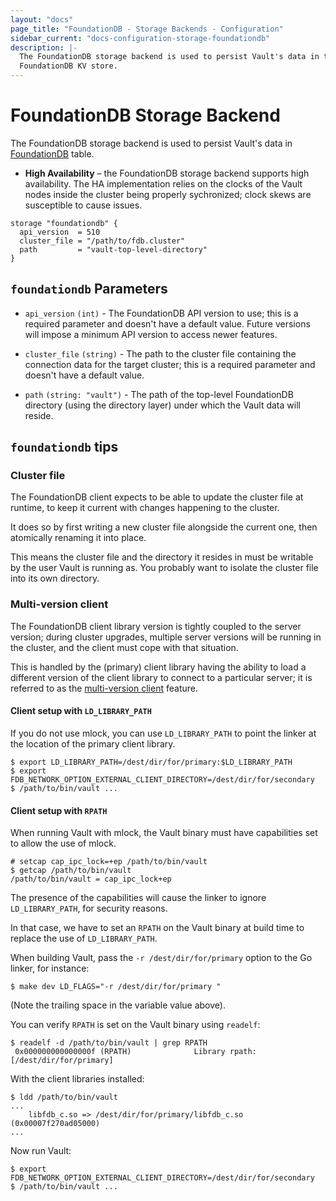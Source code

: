 ```yaml
---
layout: "docs"
page_title: "FoundationDB - Storage Backends - Configuration"
sidebar_current: "docs-configuration-storage-foundationdb"
description: |-
  The FoundationDB storage backend is used to persist Vault's data in the
  FoundationDB KV store.
---
```


# FoundationDB Storage Backend

The FoundationDB storage backend is used to persist Vault's data in
[FoundationDB][foundationdb] table.

- **High Availability** – the FoundationDB storage backend supports high
  availability. The HA implementation relies on the clocks of the Vault
  nodes inside the cluster being properly sychronized; clock skews are
  susceptible to cause issues.

```hcl
storage "foundationdb" {
  api_version  = 510
  cluster_file = "/path/to/fdb.cluster"
  path         = "vault-top-level-directory"
}
```

## `foundationdb` Parameters

- `api_version` `(int)` - The FoundationDB API version to use; this is a
  required parameter and doesn't have a default value. Future versions will
  impose a minimum API version to access newer features.

- `cluster_file` `(string)` - The path to the cluster file containing the
  connection data for the target cluster; this is a required parameter and
  doesn't have a default value.

- `path` `(string: "vault")` - The path of the top-level FoundationDB directory
  (using the directory layer) under which the Vault data will reside.

## `foundationdb` tips

### Cluster file

The FoundationDB client expects to be able to update the cluster file at
runtime, to keep it current with changes happening to the cluster.

It does so by first writing a new cluster file alongside the current one,
then atomically renaming it into place.

This means the cluster file and the directory it resides in must be writable
by the user Vault is running as. You probably want to isolate the cluster
file into its own directory.

### Multi-version client

The FoundationDB client library version is tightly coupled to the server
version; during cluster upgrades, multiple server versions will be running
in the cluster, and the client must cope with that situation.

This is handled by the (primary) client library having the ability to load
a different version of the client library to connect to a particular server;
it is referred to as the [multi-version client][multi-ver-client] feature.

#### Client setup with `LD_LIBRARY_PATH`

If you do not use mlock, you can use `LD_LIBRARY_PATH` to point the linker at
the location of the primary client library.

```
$ export LD_LIBRARY_PATH=/dest/dir/for/primary:$LD_LIBRARY_PATH
$ export FDB_NETWORK_OPTION_EXTERNAL_CLIENT_DIRECTORY=/dest/dir/for/secondary
$ /path/to/bin/vault ...
```

#### Client setup with `RPATH`

When running Vault with mlock, the Vault binary must have capabilities set to
allow the use of mlock.

```
# setcap cap_ipc_lock=+ep /path/to/bin/vault
$ getcap /path/to/bin/vault
/path/to/bin/vault = cap_ipc_lock+ep
```

The presence of the capabilities will cause the linker to ignore
`LD_LIBRARY_PATH`, for security reasons.

In that case, we have to set an `RPATH` on the Vault binary at build time
to replace the use of `LD_LIBRARY_PATH`.

When building Vault, pass the `-r /dest/dir/for/primary` option to the Go
linker, for instance:

```
$ make dev LD_FLAGS="-r /dest/dir/for/primary "
```

(Note the trailing space in the variable value above).

You can verify `RPATH` is set on the Vault binary using `readelf`:

```
$ readelf -d /path/to/bin/vault | grep RPATH
 0x000000000000000f (RPATH)              Library rpath: [/dest/dir/for/primary]
```

With the client libraries installed:

```
$ ldd /path/to/bin/vault
...
    libfdb_c.so => /dest/dir/for/primary/libfdb_c.so (0x00007f270ad05000)
...
```

Now run Vault:

```
$ export FDB_NETWORK_OPTION_EXTERNAL_CLIENT_DIRECTORY=/dest/dir/for/secondary
$ /path/to/bin/vault ...
```

[foundationdb]: https://www.foundationdb.org
[multi-ver-client]: https://apple.github.io/foundationdb/api-general.html#multi-version-client-api
